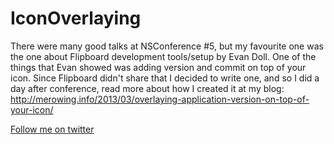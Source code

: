 IconOverlaying
==============
There were many good talks at NSConference #5, but my favourite one was the one about Flipboard development tools/setup by Evan Doll. One of the things that Evan showed was adding version and commit on top of your icon. Since Flipboard didn't share that I decided to write one, and so I did a day after conference, read more about how I created it at my blog:
http://merowing.info/2013/03/overlaying-application-version-on-top-of-your-icon/

[Follow me on twitter][1]


  [1]: http://twitter.com/merowing_
